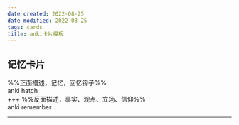 ```yaml
---
date created: 2022-08-25
date modified: 2022-08-25
tags: cards
title: anki卡片模板
---
```


## 记忆卡片

%%正面描述，记忆，回忆钩子%%  
anki hatch  
+++
%%反面描述，事实、观点、立场、信仰%%  
anki remember

---
